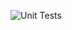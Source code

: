 ![Unit Tests](https://github.com/DanielEbert/precommit_ci_example/workflows/Unit%20Tests/badge.svg)
